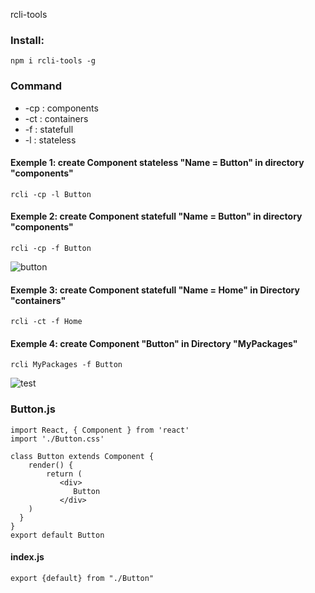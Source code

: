 rcli-tools

### Install:
`npm i rcli-tools -g`

### Command 
* -cp : components
* -ct : containers
* -f : statefull
* -l : stateless

#### Exemple 1: create Component stateless "Name = Button" in directory "components"
`rcli -cp -l Button`

#### Exemple 2: create Component statefull "Name = Button" in directory "components"
`rcli -cp -f Button`

![button](https://github.com/babakoto/rcli-tools/blob/master/button.png)

#### Exemple 3: create Component statefull "Name = Home" in Directory "containers"
`rcli -ct -f Home`

#### Exemple 4: create Component "Button" in Directory "MyPackages"
`rcli MyPackages -f Button`

![test](https://github.com/babakoto/rcli-tools/blob/master/buttonInPack.png)

### Button.js 
    import React, { Component } from 'react'
    import './Button.css'
    
    class Button extends Component {
        render() {
            return (
               <div>
                  Button
               </div>
        )
      }
    }
    export default Button
    

#### index.js
    export {default} from "./Button"
 
 
